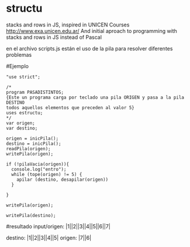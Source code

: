 # structu
stacks and rows in JS, inspired in UNICEN Courses http://www.exa.unicen.edu.ar/
And initial aproach to programming with stacks and rows in JS instead of Pascal

en el archivo scripts.js están el uso de la pila para resolver diferentes problemas

#Ejemplo
```
"use strict";

/*
program PASADISTINTOS;
{Este un programa carga por teclado una pila ORIGEN y pasa a la pila DESTINO
todos aquellos elementos que preceden al valor 5}
uses estructu;
*/
var origen;
var destino;

origen = inicPila();
destino = inicPila();
readPila(origen);
writePila(origen);

if (!pilaVacia(origen)){
  console.log("entro");
  while (tope(origen) != 5) {
    apilar (destino, desapilar(origen))
  }

} 

writePila(origen);

writePila(destino);

```

#resultado
input/origen: <BASE>|1||2||3||4||5||6||7|<TOPE>

destino: <BASE>|1||2||3||4||5|<TOPE>
origen: <BASE>|7||6|<TOPE>

